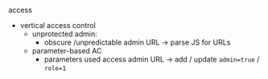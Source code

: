 access
- vertical access control
  * unprotected admin:
    - obscure /unpredictable admin URL -> parse JS for URLs
  * parameter-based AC
    - parameters used access admin URL -> add / update `admin=true` / `role=1`
